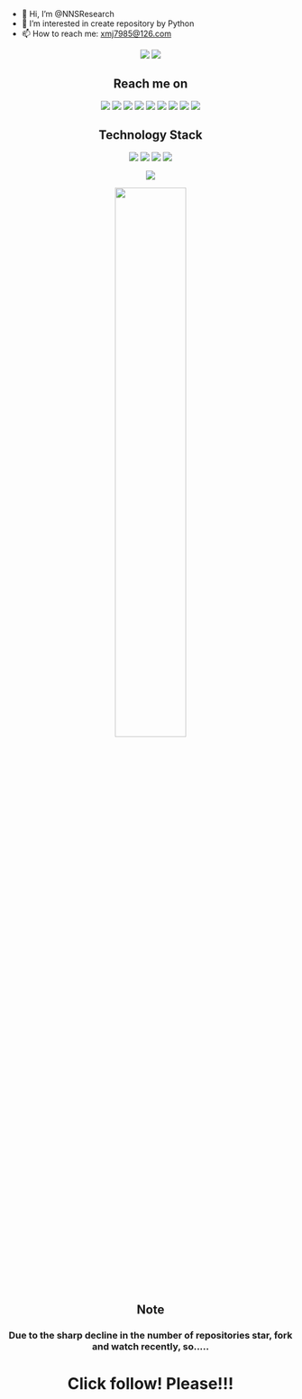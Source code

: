 - 👋 Hi, I’m @NNSResearch
- 👀 I’m interested in create repository by Python
- 📫 How to reach me: xmj7985@126.com

<!---
NNSResearch/NNSResearch is a ✨ special ✨ repository because its `README.md` (this file) appears on your GitHub profile.
You can click the Preview link to take a look at your changes.
--->

<p align = "center">
  <img src = "https://github-readme-stats.vercel.app/api?username=NNSResearch&show_icons=true&theme=tokyonight&line_height=27">
  <img src = "https://github-readme-stats.vercel.app/api/top-langs/?username=NNSResearch&theme=radical">
</p>

<h2 align="center">Reach me on </h2>
<p align="center">
<img src="https://img.shields.io/badge/-JavaScript-black?style=flat-square&logo=javascript"/>
<img src="https://img.shields.io/badge/-Nodejs-black?style=flat-square&logo=Node.js"/>
<img src="https://img.shields.io/badge/-Expressjs-black?style=flat-square&logo=Express.js"/>
<img src="https://img.shields.io/badge/-React-black?style=flat-square&logo=react"/>
<img src="https://img.shields.io/badge/-MongoDB-black?style=flat-square&logo=mongodb"/>
<img src="https://img.shields.io/badge/-MySQL-black?style=flat-square&logo=mysql"/>
<img src="https://img.shields.io/badge/-GitHub-black?style=flat-square&logo=github"/>
<img src="https://img.shields.io/badge/-CSDN-black?style=flat-square&logo=CSDN"/>
<img src="https://img.shields.io/badge/-Xueersi-Code-black?style=flat-square&logo=Xueersi Code"/>
</p>
<p align="center">
<h2 align="center">Technology Stack</h2>

<p align="center">
<img src="https://img.shields.io/badge/-Python-563D7C?style=flat-square&logo=python"/>
<img src="https://img.shields.io/badge/-HTML5-E34F26?style=flat-square&logo=html5&logoColor=white"/>
<img src="https://img.shields.io/badge/-javascript-E34A86?style=flat-square&logo=javascript"/>
<img src="https://img.shields.io/badge/-CSS3-1572B6?style=flat-square&logo=css3"/>
</p>
 
<p align = "center">
 <img src="https://activity-graph.herokuapp.com/graph?username=NNSResearch&theme=redical">
</p>

<p align = "center">
<img width="50%" src="https://github-readme-streak-stats.herokuapp.com/?user=NNSResearch&show_icons=true&locale=en&layout=compact&theme=radical&line_height=0" />
</p>

<h2 align="center">Note
<h3 align="center">Due to the sharp decline in the number of repositories star, fork and watch recently, so.....</h3>
<h1 align="center">Click follow! Please!!!</h1>
</h2>
